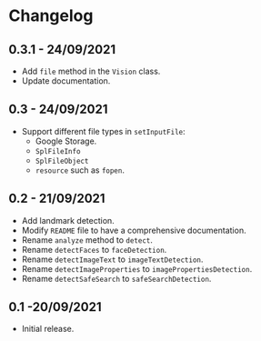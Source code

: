 # Changelog

## 0.3.1 - 24/09/2021
- Add `file` method in the `Vision` class.
- Update documentation.

## 0.3 - 24/09/2021
- Support different file types in `setInputFile`:
  - Google Storage.
  - `SplFileInfo`
  - `SplFileObject`
  - `resource` such as `fopen`.

## 0.2 - 21/09/2021
- Add landmark detection.
- Modify `README` file to have a comprehensive documentation.
- Rename `analyze` method to `detect`.
- Rename `detectFaces` to `faceDetection`.
- Rename `detectImageText` to `imageTextDetection`.
- Rename `detectImageProperties` to `imagePropertiesDetection`.
- Rename `detectSafeSearch` to `safeSearchDetection`.

## 0.1 -20/09/2021
- Initial release.
